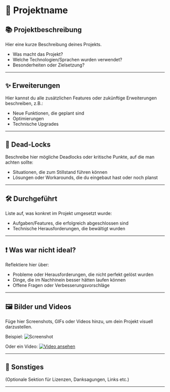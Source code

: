 # 🚀 Projektname

## 📚 Projektbeschreibung
Hier eine kurze Beschreibung deines Projekts. 
- Was macht das Projekt?
- Welche Technologien/Sprachen wurden verwendet?
- Besonderheiten oder Zielsetzung?

---

## ✨ Erweiterungen
Hier kannst du alle zusätzlichen Features oder zukünftige Erweiterungen beschreiben, z.B.:
- Neue Funktionen, die geplant sind
- Optimierungen
- Technische Upgrades

---

## 🧩 Dead-Locks
Beschreibe hier mögliche Deadlocks oder kritische Punkte, auf die man achten sollte:
- Situationen, die zum Stillstand führen können
- Lösungen oder Workarounds, die du eingebaut hast oder noch planst

---

## 🛠️ Durchgeführt
Liste auf, was konkret im Projekt umgesetzt wurde:
- Aufgaben/Features, die erfolgreich abgeschlossen sind
- Technische Herausforderungen, die bewältigt wurden

---

## ❗ Was war nicht ideal?
Reflektiere hier über:
- Probleme oder Herausforderungen, die nicht perfekt gelöst wurden
- Dinge, die im Nachhinein besser hätten laufen können
- Offene Fragen oder Verbesserungsvorschläge

---

## 🖼️ Bilder und Videos
Füge hier Screenshots, GIFs oder Videos hinzu, um dein Projekt visuell darzustellen.

Beispiel:
![Screenshot](pfad/zum/screenshot.png)

Oder ein Video:
[![Video ansehen](https://img.youtube.com/vi/VIDEO_ID/0.jpg)](https://www.youtube.com/watch?v=VIDEO_ID)

---

## 📎 Sonstiges
(Optionale Sektion für Lizenzen, Danksagungen, Links etc.)

---
